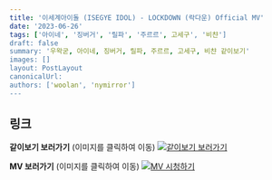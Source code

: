 ```yaml
---
title: '이세계아이돌 (ISEGYE IDOL) - LOCKDOWN (락다운) Official MV'
date: '2023-06-26'
tags: ['아이네', '징버거', '릴파', '주르르', 고세구', '비챤']
draft: false
summary: '우왁굳, 아이네, 징버거, 릴파, 주르르, 고세구, 비챤 같이보기'
images: []
layout: PostLayout
canonicalUrl:
authors: ['woolan', 'nymirror']
---
```


## 링크

**같이보기 보러가기** (이미지를 클릭하여 이동)
[![같이보기 보러가기](../static/images/logo.png)](https://cafe.naver.com/steamindiegame/11794577)

**MV 보러가기** (이미지를 클릭하여 이동)
[![MV 시청하기](https://i.ytimg.com/vi/QgMFpuos4Rg/maxresdefault.jpg)](https://youtu.be/QgMFpuos4Rg)
